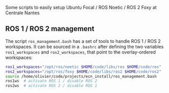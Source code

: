 Some scripts to easily setup Ubuntu Focal / ROS Noetic / ROS 2 Foxy at Centrale Nantes

## ROS 1 / ROS 2 management

The script `ros_management.bash` has a set of tools to handle ROS 1 / ROS 2 workspaces. It can be sourced in a `.bashrc` after defining the two variables `ros1_workspaces` and `ros2_workspaces`, that point to the overlay-ordered workspaces:

```bash
ros1_workspaces="/opt/ros/noetic $HOME/code/libs/ros $HOME/code/ros"
ros2_workspaces="/opt/ros/foxy $HOME/code/libs/ros2 $HOME/code/ros2"
source /home/olivier/code/projects/ecn_install/ros_management.bash
ros1ws  # activate ROS 1 / disable ROS 2
ros2ws  # activate ROS 2 / disable ROS 1
```

